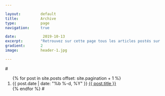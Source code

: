 ```yaml
---

layout:		    default
title:  		Archive
type:			page
navigation: 	true

date:   		 2019-10-13
excerpt: 		"Retrouvez sur cette page tous les articles postés sur le site."
gradient: 		2
image: 		    header-1.jpg

---
```


<div class="home-page">
#    <ol class="home-page__post-list">
        {% for post in site.posts offset: site.pagination + 1 %}
        <li class="post">
            <span class="date">{{ post.date | date: "%b %-d, %Y" }}</span>
                <a class="link" href="{{ post.url }}">{{ post.title }}</a>
        </li>
        {% endfor %}
#    </ol>
</div>

